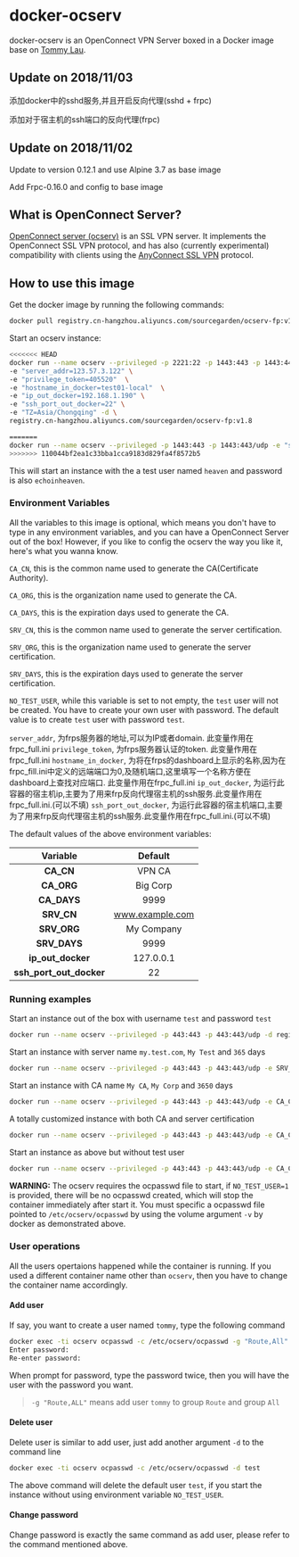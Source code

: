 # docker-ocserv

docker-ocserv is an OpenConnect VPN Server boxed in a Docker image base on [Tommy Lau](mailto:tommy@gen-new.com).

## Update on 2018/11/03

添加docker中的sshd服务,并且开启反向代理(sshd + frpc)

添加对于宿主机的ssh端口的反向代理(frpc)


## Update on 2018/11/02

Update to version 0.12.1 and use Alpine 3.7 as base image

Add Frpc-0.16.0 and config to base image

## What is OpenConnect Server?

[OpenConnect server (ocserv)](http://www.infradead.org/ocserv/) is an SSL VPN server. It implements the OpenConnect SSL VPN protocol, and has also (currently experimental) compatibility with clients using the [AnyConnect SSL VPN](http://www.cisco.com/c/en/us/support/security/anyconnect-vpn-client/tsd-products-support-series-home.html) protocol.

## How to use this image

Get the docker image by running the following commands:

```bash
docker pull registry.cn-hangzhou.aliyuncs.com/sourcegarden/ocserv-fp:v1.7
```

Start an ocserv instance:

```bash
<<<<<<< HEAD
docker run --name ocserv --privileged -p 2221:22 -p 1443:443 -p 1443:443/udp \
-e "server_addr=123.57.3.122" \
-e "privilege_token=405520"  \
-e "hostname_in_docker=test01-local"  \
-e "ip_out_docker=192.168.1.190" \
-e "ssh_port_out_docker=22" \
-e "TZ=Asia/Chongqing" -d \
registry.cn-hangzhou.aliyuncs.com/sourcegarden/ocserv-fp:v1.8

=======
docker run --name ocserv --privileged -p 1443:443 -p 1443:443/udp -e "server_addr=<frps_ip/frps_domain>" -e "privilege_token=<token_on_frps>" -e "hostname_in_docker=<name_on_frpc>" -d  registry.cn-hangzhou.aliyuncs.com/sourcegarden/ocserv-fp:v1.7
>>>>>>> 110044bf2ea1c33bba1cca9183d829fa4f8572b5
```

This will start an instance with the a test user named `heaven` and password is also `echoinheaven`.

### Environment Variables

All the variables to this image is optional, which means you don't have to type in any environment variables, and you can have a OpenConnect Server out of the box! However, if you like to config the ocserv the way you like it, here's what you wanna know.

`CA_CN`, this is the common name used to generate the CA(Certificate Authority).

`CA_ORG`, this is the organization name used to generate the CA.

`CA_DAYS`, this is the expiration days used to generate the CA.

`SRV_CN`, this is the common name used to generate the server certification.

`SRV_ORG`, this is the organization name used to generate the server certification.

`SRV_DAYS`, this is the expiration days used to generate the server certification.

`NO_TEST_USER`, while this variable is set to not empty, the `test` user will not be created. You have to create your own user with password. The default value is to create `test` user with password `test`.

`server_addr`, 为frps服务器的地址,可以为IP或者domain. 此变量作用在frpc_full.ini
`privilege_token`, 为frps服务器认证的token. 此变量作用在frpc_full.ini
`hostname_in_docker`, 为将在frps的dashboard上显示的名称,因为在frpc_fill.ini中定义的远端端口为0,及随机端口,这里填写一个名称方便在dashboard上查找对应端口. 此变量作用在frpc_full.ini 
`ip_out_docker`, 为运行此容器的宿主机ip,主要为了用来frp反向代理宿主机的ssh服务.此变量作用在frpc_full.ini.(可以不填)
`ssh_port_out_docker`, 为运行此容器的宿主机端口,主要为了用来frp反向代理宿主机的ssh服务.此变量作用在frpc_full.ini.(可以不填)


The default values of the above environment variables:


|   Variable   |     Default     |
|:------------:|:---------------:|
|  **CA_CN**   |      VPN CA     |
|  **CA_ORG**  |     Big Corp    |
| **CA_DAYS**  |       9999      |
|  **SRV_CN**  | www.example.com |
| **SRV_ORG**  |    My Company   |
| **SRV_DAYS** |       9999      |
| **ip_out_docker** | 127.0.0.1  |
| **ssh_port_out_docker** | 22   |


### Running examples

Start an instance out of the box with username `test` and password `test`

```bash
docker run --name ocserv --privileged -p 443:443 -p 443:443/udp -d registry.cn-hangzhou.aliyuncs.com/sourcegarden/ocserv-fp:v1.7
```

Start an instance with server name `my.test.com`, `My Test` and `365` days

```bash
docker run --name ocserv --privileged -p 443:443 -p 443:443/udp -e SRV_CN=my.test.com -e SRV_ORG="My Test" -e SRV_DAYS=365 -d registry.cn-hangzhou.aliyuncs.com/sourcegarden/ocserv-fp:v1.7
```

Start an instance with CA name `My CA`, `My Corp` and `3650` days

```bash
docker run --name ocserv --privileged -p 443:443 -p 443:443/udp -e CA_CN="My CA" -e CA_ORG="My Corp" -e CA_DAYS=3650 -d registry.cn-hangzhou.aliyuncs.com/sourcegarden/ocserv-fp:v1.7
```

A totally customized instance with both CA and server certification

```bash
docker run --name ocserv --privileged -p 443:443 -p 443:443/udp -e CA_CN="My CA" -e CA_ORG="My Corp" -e CA_DAYS=3650 -e SRV_CN=my.test.com -e SRV_ORG="My Test" -e SRV_DAYS=365 -d registry.cn-hangzhou.aliyuncs.com/sourcegarden/ocserv-fp:v1.7
```

Start an instance as above but without test user

```bash
docker run --name ocserv --privileged -p 443:443 -p 443:443/udp -e CA_CN="My CA" -e CA_ORG="My Corp" -e CA_DAYS=3650 -e SRV_CN=my.test.com -e SRV_ORG="My Test" -e SRV_DAYS=365 -e NO_TEST_USER=1 -v /some/path/to/ocpasswd:/etc/ocserv/ocpasswd -d registry.cn-hangzhou.aliyuncs.com/sourcegarden/ocserv-fp:v1.7
```

**WARNING:** The ocserv requires the ocpasswd file to start, if `NO_TEST_USER=1` is provided, there will be no ocpasswd created, which will stop the container immediately after start it. You must specific a ocpasswd file pointed to `/etc/ocserv/ocpasswd` by using the volume argument `-v` by docker as demonstrated above.

### User operations

All the users opertaions happened while the container is running. If you used a different container name other than `ocserv`, then you have to change the container name accordingly.

#### Add user

If say, you want to create a user named `tommy`, type the following command

```bash
docker exec -ti ocserv ocpasswd -c /etc/ocserv/ocpasswd -g "Route,All" tommy
Enter password:
Re-enter password:
```

When prompt for password, type the password twice, then you will have the user with the password you want.

>`-g "Route,ALL"` means add user `tommy` to group `Route` and group `All`

#### Delete user

Delete user is similar to add user, just add another argument `-d` to the command line

```bash
docker exec -ti ocserv ocpasswd -c /etc/ocserv/ocpasswd -d test
```

The above command will delete the default user `test`, if you start the instance without using environment variable `NO_TEST_USER`.

#### Change password

Change password is exactly the same command as add user, please refer to the command mentioned above.
